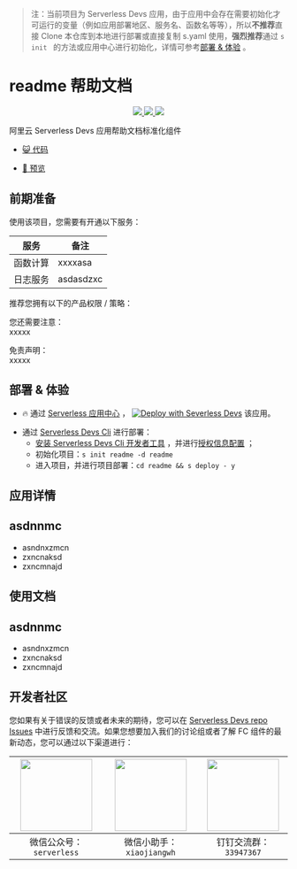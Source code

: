 
> 注：当前项目为 Serverless Devs 应用，由于应用中会存在需要初始化才可运行的变量（例如应用部署地区、服务名、函数名等等），所以**不推荐**直接 Clone 本仓库到本地进行部署或直接复制 s.yaml 使用，**强烈推荐**通过 `s init ` 的方法或应用中心进行初始化，详情可参考[部署 & 体验](#部署--体验) 。

# readme 帮助文档
<p align="center" class="flex justify-center">
    <a href="https://www.serverless-devs.com" class="ml-1">
    <img src="http://editor.devsapp.cn/icon?package=readme&type=packageType">
  </a>
  <a href="http://www.devsapp.cn/details.html?name=readme" class="ml-1">
    <img src="http://editor.devsapp.cn/icon?package=readme&type=packageVersion">
  </a>
  <a href="http://www.devsapp.cn/details.html?name=readme" class="ml-1">
    <img src="http://editor.devsapp.cn/icon?package=readme&type=packageDownload">
  </a>
</p>

<description>

阿里云 Serverless Devs 应用帮助文档标准化组件

</description>

<codeUrl>

- [:smiley_cat: 代码](xxxxx)

</codeUrl>
<preview>

- [:eyes: 预览](xxxxx)

</preview>


## 前期准备

使用该项目，您需要有开通以下服务：

<service>



| 服务 |  备注  |
| --- |  --- |
| 函数计算 |  xxxxasa |
| 日志服务 |  asdasdzxc |

</service>

推荐您拥有以下的产品权限 / 策略：
<auth>
</auth>

<remark>

您还需要注意：   
xxxxx

</remark>

<disclaimers>

免责声明：   
xxxxx

</disclaimers>

## 部署 & 体验

<appcenter>
   
- :fire: 通过 [Serverless 应用中心](https://fcnext.console.aliyun.com/applications/create?template=readme) ，
  [![Deploy with Severless Devs](https://img.alicdn.com/imgextra/i1/O1CN01w5RFbX1v45s8TIXPz_!!6000000006118-55-tps-95-28.svg)](https://fcnext.console.aliyun.com/applications/create?template=readme) 该应用。
   
</appcenter>
<deploy>
    
- 通过 [Serverless Devs Cli](https://www.serverless-devs.com/serverless-devs/install) 进行部署：
  - [安装 Serverless Devs Cli 开发者工具](https://www.serverless-devs.com/serverless-devs/install) ，并进行[授权信息配置](https://docs.serverless-devs.com/fc/config) ；
  - 初始化项目：`s init readme -d readme `
  - 进入项目，并进行项目部署：`cd readme && s deploy - y`
   
</deploy>

## 应用详情

<appdetail id="flushContent">

## asdnnmc

- asndnxzmcn 
- zxncnaksd
- zxncmnajd

</appdetail>

## 使用文档

<usedetail id="flushContent">

## asdnnmc

- asndnxzmcn 
- zxncnaksd
- zxncmnajd

</usedetail>


<devgroup>


## 开发者社区

您如果有关于错误的反馈或者未来的期待，您可以在 [Serverless Devs repo Issues](https://github.com/serverless-devs/serverless-devs/issues) 中进行反馈和交流。如果您想要加入我们的讨论组或者了解 FC 组件的最新动态，您可以通过以下渠道进行：

<p align="center">  

| <img src="https://serverless-article-picture.oss-cn-hangzhou.aliyuncs.com/1635407298906_20211028074819117230.png" width="130px" > | <img src="https://serverless-article-picture.oss-cn-hangzhou.aliyuncs.com/1635407044136_20211028074404326599.png" width="130px" > | <img src="https://serverless-article-picture.oss-cn-hangzhou.aliyuncs.com/1635407252200_20211028074732517533.png" width="130px" > |
| --------------------------------------------------------------------------------------------------------------------------------- | --------------------------------------------------------------------------------------------------------------------------------- | --------------------------------------------------------------------------------------------------------------------------------- |
| <center>微信公众号：`serverless`</center>                                                                                         | <center>微信小助手：`xiaojiangwh`</center>                                                                                        | <center>钉钉交流群：`33947367`</center>                                                                                           |
</p>
</devgroup>
